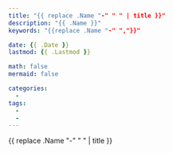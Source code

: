 ```yaml
---
title: "{{ replace .Name "-" " " | title }}"
description: "{{ .Name }}"
keywords: "{{replace .Name "-" ","}}"

date: {{ .Date }}
lastmod: {{ .Lastmod }}

math: false
mermaid: false

categories:
  -
tags:
  -
  -
---
```

{{ replace .Name "-" " " | title }}
<!--more-->
